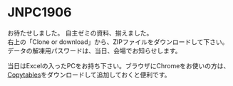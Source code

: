 # JNPC1906
お待たせしました。
自主ゼミの資料、揃えました。  
右上の「Clone or download」から、ZIPファイルをダウンロードして下さい。  
データの解凍用パスワードは、当日、会場でお知らせします。

当日はExcelの入ったPCをお持ち下さい。ブラウザにChromeをお使いの方は、[Copytables](https://chrome.google.com/webstore/detail/copytables/ekdpkppgmlalfkphpibadldikjimijon?hl=ja)をダウンロードして追加しておくと便利です。

